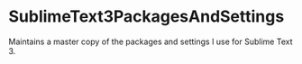 # SublimeText3PackagesAndSettings
Maintains a master copy of the packages and settings I use for Sublime Text 3.
